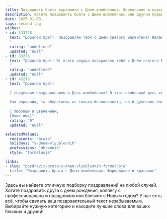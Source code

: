 ```yaml
---
title: Поздравить брата охранника с Днем влюбленных. Формальное и красивое
description: Хотите поздравить брата с Днем влюбленных или другим праздником? Наш ИИ создаст незабываемое поздравление, а вы обязательно выделитесь среди других.  
date: 2025-01-08
tags: second tag
wishes:
- id: 133748
  text: "Дорогой брат!  Поздравляю тебя с Днём святого Валентина! Желаю тебе в этот день и всегда крепкого здоровья, благополучия, и, конечно же, любви и взаимопонимания. Пусть твоя служба охранника приносит тебе удовлетворение, а дома тебя ждёт уют и тепло. С праздником!
  "
  rating: "undefined"
  updated: "null"
- id: 83276
  text: "Дорогой брат! От всего сердца поздравляю тебя с Днём святого Валентина! Желаю тебе в этот день и всегда крепкого здоровья, нерушимого спокойствия и, конечно же, настоящей любви. Пусть твоя жизнь будет наполнена теплом, радостью и благополучием.  Пусть служба проходит легко, а в личной жизни царит гармония и взаимопонимание.  С праздником!
  "
  rating: "undefined"
  updated: "null"
- id: 42219
  text: "Дорогой брат!
  
  С сердечным поздравлением в День влюблённых! В этот особенный день хочу пожелать тебе крепкой любви, которая согревает душу и наполняет жизнь яркими эмоциями. Пусть каждый миг, проведённый с любимой, приносит радость и счастье, а ваша связь становится только крепче.
  
  Как охранник, ты оберегаешь не только безопасность, но и душевное спокойствие тех, кто тебе дорог. Желаю, чтобы в твоей жизни всегда были надёжные плечи, которые поддержат в трудную минуту, и искренние взгляды, полные любви и доверия.
  
  С любовью и уважением,
  [Ваше имя]"
  rating: "0"
  updated: "null"

selectedValues:
  recipients: "brata"
  holidays: "s-dnem-vlyublennih"
  professions: "ohrannik"
  style: "formalnoje"

links:
- slug: "pozdravit-brata-s-dnem-vlyublennih-formalnoje"
  title: "Поздравить брата с Днем влюбленных. Формальное и красивое"
---
```


Здесь вы найдете отличную подборку поздравлений на любой случай. 
Хотите поздравить друга с днём рождения, коллегу с профессиональным праздником или близких с Новым годом? У нас есть всё, чтобы сделать ваш поздравительный текст незабываемым. Выбирайте нужную категорию и находите лучшие слова для ваших близких и друзей!

